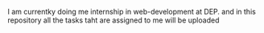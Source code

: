 I am currentky doing me internship in web-development at DEP. and in this repository all the tasks taht are assigned to me will be uploaded
